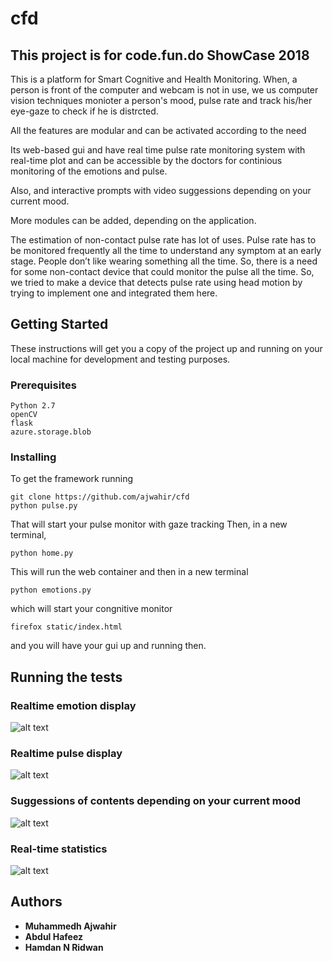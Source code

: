 # cfd
## This project is for code.fun.do ShowCase 2018

This is a platform for Smart Cognitive and Health Monitoring.
When, a person is front of the computer and webcam is not in use, we us computer vision techniques monioter a person's mood,
pulse rate and track his/her eye-gaze to check if he is distrcted.

All the features are modular and can be activated according to the need

Its web-based gui and have real time pulse rate monitoring system with real-time plot and can be accessible by the doctors
for continious monitoring of the emotions and pulse.

Also, and interactive prompts with video suggessions depending on your current mood. 

More modules can be added, depending on the application.

The estimation of non-contact pulse rate has lot of uses. Pulse rate has to be monitored
frequently all the time to understand any symptom at an early stage. People don’t like
wearing something all the time. So, there is a need for some non-contact device that
could monitor the pulse all the time. So, we tried to make a device that detects pulse rate
using head motion by trying to implement one and integrated them here.

## Getting Started

These instructions will get you a copy of the project up and running on your local machine for development and testing purposes.

### Prerequisites
```
Python 2.7
openCV
flask
azure.storage.blob
```

### Installing

To get the framework running

```
git clone https://github.com/ajwahir/cfd
python pulse.py
```
That will start your pulse monitor with gaze tracking
Then, in a new terminal,
```
python home.py
```
This will run the web container and then in a new terminal
```
python emotions.py
```
which will start your congnitive monitor
```
firefox static/index.html
```
and you will have your gui up and running then.

## Running the tests

### Realtime emotion display 
![alt text](https://image.ibb.co/fhgqiS/happy.png)
### Realtime pulse display
![alt text](https://image.ibb.co/gxbCxn/withp.png)
### Suggessions of contents depending on your current mood
![alt text](https://image.ibb.co/bFhKcn/happy1.png)
### Real-time statistics 
![alt text](https://image.ibb.co/ei2Kcn/rtp.png)

## Authors

* **Muhammedh Ajwahir** 
* **Abdul Hafeez** 
* **Hamdan N Ridwan** 

